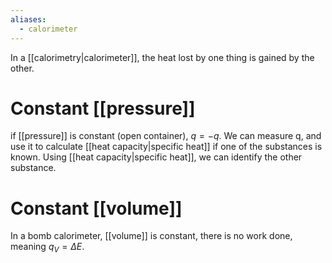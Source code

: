 ```yaml
---
aliases:
  - calorimeter
---
```

In a [[calorimetry|calorimeter]], the heat lost by one thing is gained by the other. 

# Constant [[pressure]] 
if [[pressure]] is constant (open container), $q=-q$. We can measure q, and use it to calculate [[heat capacity|specific heat]] if one of the substances is known. Using [[heat capacity|specific heat]], we can identify the other substance.

# Constant [[volume]]
In a bomb calorimeter, [[volume]] is constant, there is no work done, meaning $q_{V}=\Delta E$.  